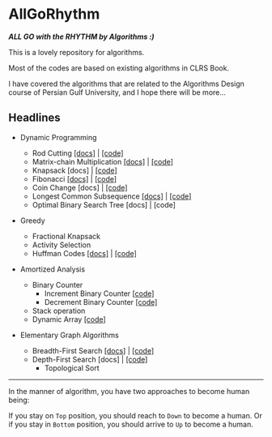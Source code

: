 # AllGoRhythm
***ALL GO with the RHYTHM by Algorithms :)***

This is a lovely repository for algorithms.

Most of the codes are based on existing algorithms in CLRS Book.

I have covered the algorithms that are related to the Algorithms Design course of Persian Gulf University, and I hope there will be more...


## Headlines

- Dynamic Programming
  - Rod Cutting [[docs]](docs/rodCutting.md) | [[code]](src/dynamicProgarmming/rodcut)
  - Matrix-chain Multiplication [[docs]](docs/matrixChain.md) | [[code]](src/dynamicProgarmming/matrixchain) 
  - Knapsack [docs] | [[code]](src/dynamicProgarmming/knapsack)
  - Fibonacci [[docs]](docs/fibonacci.md) | [[code]](src/dynamicProgarmming/fibonacci)
  - Coin Change [docs] | [[code]](src/dynamicProgarmming/coinchange)
  - Longest Common Subsequence [[docs]](docs/longestCommonSubsequence.md) | [[code]](src/dynamicProgarmming/longestcommonsubsequence)
  - Optimal Binary Search Tree [docs] | [code]


- Greedy
  - Fractional Knapsack
  - Activity Selection
  - Huffman Codes [[docs]](docs/huffman.md) | [[code]](src/greedy/HuffmanCoding.java)
  

- Amortized Analysis 
  - Binary Counter
    - Increment Binary Counter [[code]](src/amortizedAnalysis/binarycounter/IncrementBinaryCounter.java)
    - Decrement Binary Counter [[code]](src/amortizedAnalysis/binarycounter/DecrementBinaryCounter.java)
  - Stack operation
  - Dynamic Array [[code]](src/amortizedAnalysis/DynamicArray.java)
  

- Elementary Graph Algorithms
  - Breadth-First Search [[docs]](docs/bfs.md) | [[code]](src/elementaryGraphAlgoithms/breadthfirstsearch/BreadthFirstSearch.java)
  - Depth-First Search [docs] | [[code]](src/elementaryGraphAlgoithms/depthfirstsearch/DepthFirstSearch.java)
    - Topological Sort


---
In the manner of algorithm, you have two approaches to become human being:

If you stay on `Top` position, you should reach to `Down` to become a human.
Or if you stay in `Bottom` position, you should arrive to `Up` to become a human. 